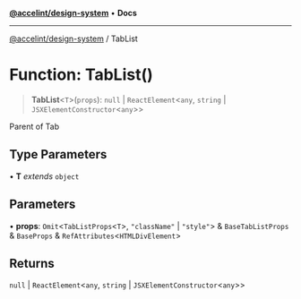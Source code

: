 [**@accelint/design-system**](../README.md) • **Docs**

***

[@accelint/design-system](../README.md) / TabList

# Function: TabList()

> **TabList**\<`T`\>(`props`): `null` \| `ReactElement`\<`any`, `string` \| `JSXElementConstructor`\<`any`\>\>

Parent of Tab

## Type Parameters

• **T** *extends* `object`

## Parameters

• **props**: `Omit`\<`TabListProps`\<`T`\>, `"className"` \| `"style"`\> & `BaseTabListProps` & `BaseProps` & `RefAttributes`\<`HTMLDivElement`\>

## Returns

`null` \| `ReactElement`\<`any`, `string` \| `JSXElementConstructor`\<`any`\>\>
